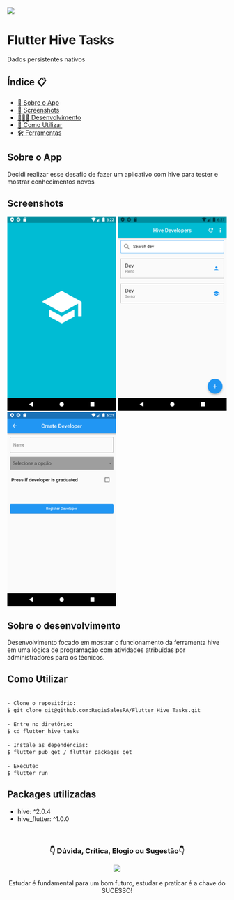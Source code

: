 <img src="https://img.shields.io/badge/Version-2.0.0-blue"> 

# Flutter Hive Tasks

Dados persistentes nativos

<h2>Índice 📋</h2>

   <p>

   - [📖 Sobre o App](#Sobre-o-App)
   - [📱 Screenshots](#Screenshots)
   - [👨🏽‍💻 Desenvolvimento](#Sobre-o-desenvolvimento)
   - [📲 Como Utilizar](#Como-Utilizar)
   - [🛠 Ferramentas](#Ferramentas-utilizadas)

   </p>

<h2>Sobre o App</h2>

<p>
Decidi realizar esse desafio de fazer um aplicativo com hive para tester e mostrar conhecimentos novos
</p>

<h2>Screenshots</h2>

<img src="https://github.com/RegisSalesRA/Flutter_Hive/blob/master/assets/readme/logo.png" width="250"> <img src="https://github.com/RegisSalesRA/Flutter_Hive/blob/master/assets/readme/home.png" width="250"> <img src="https://github.com/RegisSalesRA/Flutter_Hive/blob/master/assets/readme/form.png" width="250"> 

<p>
</p>

<h2>Sobre o desenvolvimento</h2>
<p>
Desenvolvimento focado em mostrar o funcionamento da ferramenta hive em uma lógica de programação com atividades atribuidas por administradores para os técnicos.
</p>


<h2>Como Utilizar</h2>
<p>

```

- Clone o repositório:
$ git clone git@github.com:RegisSalesRA/Flutter_Hive_Tasks.git

- Entre no diretório:
$ cd flutter_hive_tasks

- Instale as dependências:
$ flutter pub get / flutter packages get

- Execute:
$ flutter run

```

</p>
 
<p>
<h2>Packages utilizadas</h2>
<p>

-  hive: ^2.0.4
-  hive_flutter: ^1.0.0    

</br>

<p align="center">
<h3 align="center">👇 Dúvida, Crítica, Elogio ou Sugestão👇</h3> 
  </p>
  <p align="center">
  <a href="https://www.linkedin.com/in/regisrommel/" target="_blank"><img src="https://img.shields.io/badge/-LinkedIn-%230077B5?style=for-the-badge&logo=linkedin&logoColor=white" target="_blank">
  </a> 
</p>
<p align="center">
 Estudar é fundamental para um bom futuro, estudar e praticar é a chave do SUCESSO!
</p>

